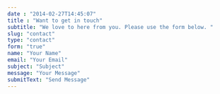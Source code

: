 ```yaml
---
date : "2014-02-27T14:45:07"
title : "Want to get in touch"
subtitle: "We love to here from you. Please use the form below. "
slug: "contact"
type: "contact"
form: "true"
name: "Your Name"
email: "Your Email"
subject: "Subject"
message: "Your Message"
submitText: "Send Message"
---
```






